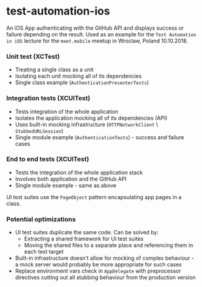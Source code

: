 # test-automation-ios

An iOS App authenticating with the GitHub API and displays success or failure depending on the result. Used as an example for the `Test Automation in iOS` lecture for the `meet.mobile` meetup in Wroclaw, Poland 10.10.2018.

### Unit test (XCTest)
- Treating a single class as a unit
- Isolating each unit mocking all of its dependencies
- Single class example (`AuthenticationPresenterTests`)

### Integration tests (XCUITest)
- Tests integration of the whole application
- Isolates the application mocking all of its dependencies (API)
- Uses built-in mocking infrastructure (`HTTPNetworkClient` \ `StubbedURLSession`)
- Single module example (`AuthenticationTests`) - success and failure cases

### End to end tests (XCUITest)
- Tests the integration of the whole application stack
- Involves both application and the GitHub API
- Single module example - same as above

UI test suites use the `PageObject` pattern encapsulating app pages in a class.

### Potential optimizations
- UI test suites duplicate the same code. Can be solved by:
  - Extracting a shared framework for UI test suites
  - Moving the shared files to a separate place and referencing them in each test target
- Built-in infrastructure doesn't allow for mocking of complex behaviour - a mock server would probably be more appropriate for such cases
- Replace environment vars check in `AppDelegate` with preprocessor directives cutting out all stubbing behaviour from the production version
